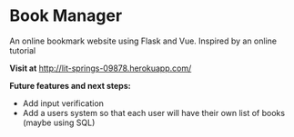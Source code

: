 # Book Manager
An online bookmark website using Flask and Vue. Inspired by an online tutorial

**Visit at**
http://lit-springs-09878.herokuapp.com/


**Future features and next steps:**
- Add input verification
- Add a users system so that each user will have their own list of books (maybe using SQL)
